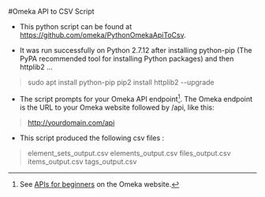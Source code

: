 #Omeka API to CSV Script

* This python script can be found at https://github.com/omeka/PythonOmekaApiToCsv.

* It was run successfully on Python 2.7.12 after installing python-pip (The PyPA recommended tool for installing Python packages) and then httplib2 ...
>sudo apt install python-pip
>pip2 install httplib2 --upgrade

* The script prompts for your Omeka API endpoint[^1]. The Omeka endpoint is the URL to your Omeka website followed by /api, like this:
>http://yourdomain.com/api


* This script produced the following csv files :
>element_sets_output.csv
>elements_output.csv
>files_output.csv
>items_output.csv
>tags_output.csv



[^1]: See [APIs for beginners](http://omeka.readthedocs.io/en/latest/Reference/api/for_beginners.html#omeka-s-rest-api) on the Omeka website.




